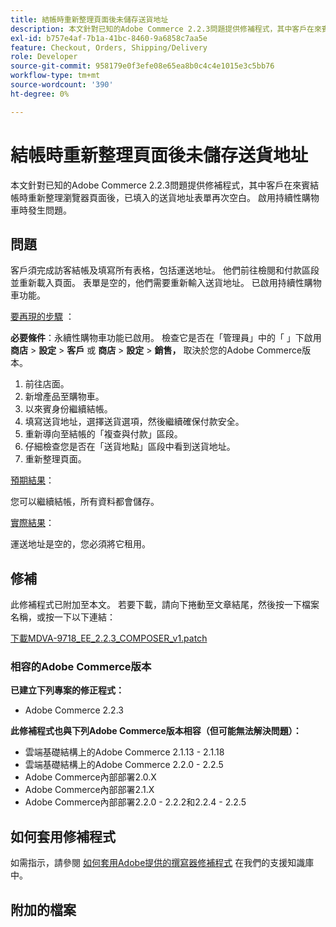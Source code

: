 ```yaml
---
title: 結帳時重新整理頁面後未儲存送貨地址
description: 本文針對已知的Adobe Commerce 2.2.3問題提供修補程式，其中客戶在來賓結帳時重新整理瀏覽器頁面後，已填入的送貨地址表單再次空白。 啟用持續性購物車時發生問題。
exl-id: b757e4af-7b1a-41bc-8460-9a6858c7aa5e
feature: Checkout, Orders, Shipping/Delivery
role: Developer
source-git-commit: 958179e0f3efe08e65ea8b0c4c4e1015e3c5bb76
workflow-type: tm+mt
source-wordcount: '390'
ht-degree: 0%

---
```


# 結帳時重新整理頁面後未儲存送貨地址

本文針對已知的Adobe Commerce 2.2.3問題提供修補程式，其中客戶在來賓結帳時重新整理瀏覽器頁面後，已填入的送貨地址表單再次空白。 啟用持續性購物車時發生問題。

## 問題

客戶須完成訪客結帳及填寫所有表格，包括運送地址。 他們前往檢閱和付款區段並重新載入頁面。 表單是空的，他們需要重新輸入送貨地址。 已啟用持續性購物車功能。

<u>要再現的步驟</u> ：

**必要條件**：永續性購物車功能已啟用。 檢查它是否在「管理員」中的「 」下啟用 **商店** > **設定** > **客戶** 或 **商店** > **設定** > **銷售，** 取決於您的Adobe Commerce版本。

1. 前往店面。
1. 新增產品至購物車。
1. 以來賓身份繼續結帳。
1. 填寫送貨地址，選擇送貨選項，然後繼續確保付款安全。
1. 重新導向至結帳的「複查與付款」區段。
1. 仔細檢查您是否在「送貨地點」區段中看到送貨地址。
1. 重新整理頁面。

<u>預期結果</u>：

您可以繼續結帳，所有資料都會儲存。

<u>實際結果</u>：

運送地址是空的，您必須將它租用。

## 修補

此修補程式已附加至本文。 若要下載，請向下捲動至文章結尾，然後按一下檔案名稱，或按一下以下連結：

[下載MDVA-9718\_EE\_2.2.3\_COMPOSER\_v1.patch](assets/MDVA-9718_EE_2.2.3_COMPOSER_v1.patch.zip)

### 相容的Adobe Commerce版本

**已建立下列專案的修正程式：**

* Adobe Commerce 2.2.3

**此修補程式也與下列Adobe Commerce版本相容（但可能無法解決問題）：**

* 雲端基礎結構上的Adobe Commerce 2.1.13 - 2.1.18
* 雲端基礎結構上的Adobe Commerce 2.2.0 - 2.2.5
* Adobe Commerce內部部署2.0.X
* Adobe Commerce內部部署2.1.X
* Adobe Commerce內部部署2.2.0 - 2.2.2和2.2.4 - 2.2.5

## 如何套用修補程式

如需指示，請參閱 [如何套用Adobe提供的撰寫器修補程式](/help/how-to/general/how-to-apply-a-composer-patch-provided-by-magento.md) 在我們的支援知識庫中。

## 附加的檔案
